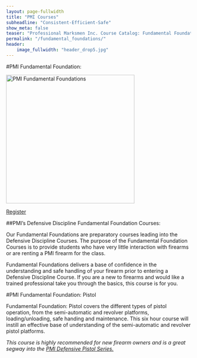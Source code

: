 ```yaml
---
layout: page-fullwidth
title: "PMI Courses"
subheadline: "Consistent-Efficient-Safe"
show_meta: false
teaser: "Professional Marksmen Inc. Course Catalog: Fundamental Foundations"
permalink: "/fundamental_foundations/"
header:
    image_fullwidth: "header_drop5.jpg"
---
```



#PMI Fundamental Foundation: 

<a href="https://store.professionalmarksmen.com/index.php?l=product_detail&p=9" target="_blank"><img src="http://professionalmarksmen.com/images/fundfound1.jpg" alt="PMI Fundamental Foundations" style="width:350px;height:350px;">

<a href="https://store.professionalmarksmen.com/index.php?l=product_detail&p=9" class="button round">Register</a>


##PMI’s Defensive Discipline Fundamental Foundation Courses:

Our Fundamental Foundations are preparatory courses leading into the Defensive Discipline Courses. The purpose of the Fundamental Foundation Courses is to provide students who have very little interaction with firearms or are renting a PMI firearm for the class.

Fundamental Foundations delivers a base of confidence in the understanding and safe handling of your firearm prior to entering a Defensive Discipline Course. If you are a new to firearms and would like a trained professional take you through the basics, this course is for you.


#PMI Fundamental Foundation: Pistol

Fundamental Foundation: Pistol covers the different types of pistol operation, from the semi-automatic and revolver platforms, loading/unloading, safe handing and maintenance. This six hour course will instill an effective base of understanding of the semi-automatic and revolver pistol platforms.

*This course is highly recommended for new firearm owners and is a great segway into the [PMI Defensive Pistol Series.][1]*



 [1]: http://professionalmarksmen.com/defensive_pistol1
 [2]: http://professionalmarksmen.com/defensive_pistol2
 [3]: http://professionalmarksmen.com/defensive_pistol3
 [4]: http://professionalmarksmen.com/defensive_rifle1
 [5]: http://professionalmarksmen.com/defensive_rifle2
 [6]: http://professionalmarksmen.com/defensive_shotgun1
 [7]: http://professionalmarksmen.com/defensive_shotgun2
 [8]: http://professionalmarksmen.com/hunter_prep
 [9]: #
 [10]: #